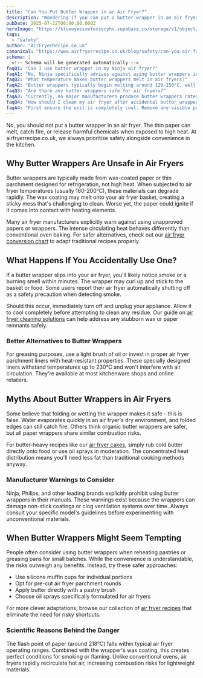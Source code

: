 ```yaml
---
title: "Can You Put Butter Wrapper in an Air Fryer?"
description: "Wondering if you can put a butter wrapper in an air fryer? Learn the risks, safety tips, and alternatives for air frying with butter."
pubDate: 2025-07-22T00:00:00.000Z
heroImage: "https://klueoymssxwfnxsvcyhv.supabase.co/storage/v1/object/public/Shmucket/can-you-put-butter-wrapper-in-air-fryer.png"
tags:
  - "safety"
author: "AirFryerRecipe.co.uk"
canonical: "https://www.airfryerrecipe.co.uk/blog/safety/can-you-air-fry-it/can-you-put-butter-wrapper-in-air-fryer"
schema: |
  <!-- Schema will be generated automatically -->
faqQ1: "Can I use butter wrapper in my Ninja air fryer?"
faqA1: "No, Ninja specifically advises against using butter wrappers in their air fryers. The company's manuals state that only approved parchment or silicone liners should be used to prevent fire hazards and maintain warranty coverage."
faqQ2: "What temperature makes butter wrappers melt in air fryers?"
faqA2: "Butter wrappers typically begin melting around 120-150°C, well below most air frying temperatures. The wax coating liquefies first, followed by the paper potentially scorching or igniting at higher heats common in air fryer cooking."
faqQ3: "Are there any butter wrappers safe for air fryers?"
faqA3: "Currently, no major manufacturers produce butter wrappers rated for air fryer use. Always opt for purpose-made air fryer parchment or silicone mats instead, which are designed to withstand the appliance's intense circulating heat."
faqQ4: "How should I clean my air fryer after accidental butter wrapper use?"
faqA4: "First ensure the unit is completely cool. Remove any visible paper fragments, then wash the basket with warm soapy water. For wax residue, use a baking soda paste or our recommended <a href=https://www.airfryerrecipe.co.uk/air-fryer-cleaner>air fryer cleaner</a> before running an empty cycle to eliminate odours."
---
```

<p>No, you should not put a butter wrapper in an air fryer. The thin paper can melt, catch fire, or release harmful chemicals when exposed to high heat. At airfryerrecipe.co.uk, we always prioritise safety alongside convenience in the kitchen.</p>

<h2>Why Butter Wrappers Are Unsafe in Air Fryers</h2>
<p>Butter wrappers are typically made from wax-coated paper or thin parchment designed for refrigeration, not high heat. When subjected to air fryer temperatures (usually 160-200°C), these materials can degrade rapidly. The wax coating may melt onto your air fryer basket, creating a sticky mess that's challenging to clean. Worse yet, the paper could ignite if it comes into contact with heating elements.</p>
<p>Many air fryer manufacturers explicitly warn against using unapproved papers or wrappers. The intense circulating heat behaves differently than conventional oven baking. For safer alternatives, check out our <a href=https://www.airfryerrecipe.co.uk/air-fryer-conversion-chart>air fryer conversion chart</a> to adapt traditional recipes properly.</p>

<h2>What Happens If You Accidentally Use One?</h2>
<p>If a butter wrapper slips into your air fryer, you'll likely notice smoke or a burning smell within minutes. The wrapper may curl up and stick to the basket or food. Some users report their air fryer automatically shutting off as a safety precaution when detecting smoke.</p>
<p>Should this occur, immediately turn off and unplug your appliance. Allow it to cool completely before attempting to clean any residue. Our guide on <a href=https://www.airfryerrecipe.co.uk/air-fryer-cleaner>air fryer cleaning solutions</a> can help address any stubborn wax or paper remnants safely.</p>

<h3>Better Alternatives to Butter Wrappers</h3>
<p>For greasing purposes, use a light brush of oil or invest in proper air fryer parchment liners with heat-resistant properties. These specially designed liners withstand temperatures up to 230°C and won't interfere with air circulation. They're available at most kitchenware shops and online retailers.</p>

<h2>Myths About Butter Wrappers in Air Fryers</h2>
<p>Some believe that folding or wetting the wrapper makes it safe - this is false. Water evaporates quickly in an air fryer's dry environment, and folded edges can still catch fire. Others think organic butter wrappers are safer, but all paper wrappers share similar combustion risks.</p>
<p>For butter-heavy recipes like our <a href=https://www.airfryerrecipe.co.uk/recipe-category/cakes>air fryer cakes</a>, simply rub cold butter directly onto food or use oil sprays in moderation. The concentrated heat distribution means you'll need less fat than traditional cooking methods anyway.</p>

<h3>Manufacturer Warnings to Consider</h3>
<p>Ninja, Philips, and other leading brands explicitly prohibit using butter wrappers in their manuals. These warnings exist because the wrappers can damage non-stick coatings or clog ventilation systems over time. Always consult your specific model's guidelines before experimenting with unconventional materials.</p>

<h2>When Butter Wrappers Might Seem Tempting</h2>
<p>People often consider using butter wrappers when reheating pastries or greasing pans for small batches. While the convenience is understandable, the risks outweigh any benefits. Instead, try these safer approaches:</p>
<ul>
<li>Use silicone muffin cups for individual portions</li>
<li>Opt for pre-cut air fryer parchment rounds</li>
<li>Apply butter directly with a pastry brush</li>
<li>Choose oil sprays specifically formulated for air fryers</li>
</ul>
<p>For more clever adaptations, browse our collection of <a href=https://www.airfryerrecipe.co.uk/recipes>air fryer recipes</a> that eliminate the need for risky shortcuts.</p>

<h3>Scientific Reasons Behind the Danger</h3>
<p>The flash point of paper (around 218°C) falls within typical air fryer operating ranges. Combined with the wrapper's wax coating, this creates perfect conditions for smoking or flaming. Unlike conventional ovens, air fryers rapidly recirculate hot air, increasing combustion risks for lightweight materials.</p>
